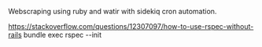 Webscraping using ruby and watir with sidekiq cron automation.

https://stackoverflow.com/questions/12307097/how-to-use-rspec-without-rails
bundle exec rspec --init

